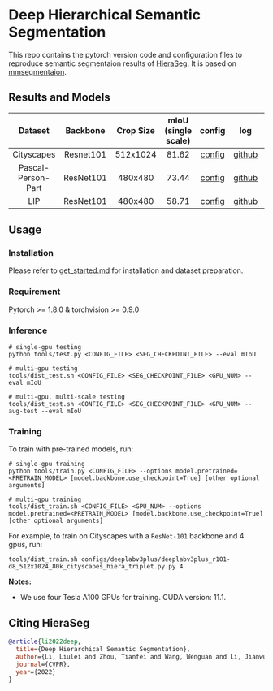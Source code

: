 # Deep Hierarchical Semantic Segmentation

This repo contains the pytorch version code and configuration files to reproduce semantic segmentaion results of [HieraSeg](https://arxiv.org/abs/2203.14335). It is based on [mmsegmentaion](https://github.com/open-mmlab/mmsegmentation).

## Results and Models

| Dataset | Backbone | Crop Size | mIoU (single scale) | config | log | model |
| :---: | :---: | :---: | :---: | :---: | :---: | :---: |
| Cityscapes | Resnet101 | 512x1024 | 81.62 | [config](configs/deeplabv3plus/deeplabv3plus_r101-d8_512x1024_80k_cityscapes_hiera_triplet.py) | [github](https://github.com/qhanghu/HSSN_pytorch/releases/download/1.0/deeplabv3plus_r101-d8_512x1024_80k_cityscapes_hiera_triplet.log) | [github](https://github.com/qhanghu/HSSN_pytorch/releases/download/1.0/deeplabv3plus_r101-d8_512x1024_80k_cityscapes_hiera_triplet.pth) |
| Pascal-Person-Part | ResNet101 | 480x480 | 73.44 | [config](configs/deeplabv3plus/deeplabv3plus_r101-d8_480x480_60k_pascal_person_part_hiera_triplet.py) | [github](https://github.com/qhanghu/HSSN_pytorch/releases/download/1.0/deeplabv3plus_r101-d8_480x480_60k_pascal_person_part_hiera_triplet.log) | [github](https://github.com/qhanghu/HSSN_pytorch/releases/download/1.0/deeplabv3plus_r101-d8_480x480_60k_pascal_person_part_hiera_triplet.pth) |
| LIP | ResNet101 | 480x480 | 58.71 | [config](configs/deeplabv3plus/deeplabv3plus_r101-d8_480x480_160k_LIP_hiera_triplet.py) | [github](https://github.com/qhanghu/HSSN_pytorch/releases/download/1.0/deeplabv3plus_r101-d8_480x480_160k_LIP_hiera_triplet.log) | [github](https://github.com/qhanghu/HSSN_pytorch/releases/download/1.0/deeplabv3plus_r101-d8_480x480_160k_LIP_hiera_triplet.pth) |

## Usage

### Installation 

Please refer to [get_started.md](https://github.com/open-mmlab/mmsegmentation/blob/master/docs/en/get_started.md#installation) for installation and dataset preparation.

### Requirement

Pytorch >= 1.8.0 & torchvision >= 0.9.0

### Inference
```
# single-gpu testing
python tools/test.py <CONFIG_FILE> <SEG_CHECKPOINT_FILE> --eval mIoU

# multi-gpu testing
tools/dist_test.sh <CONFIG_FILE> <SEG_CHECKPOINT_FILE> <GPU_NUM> --eval mIoU

# multi-gpu, multi-scale testing
tools/dist_test.sh <CONFIG_FILE> <SEG_CHECKPOINT_FILE> <GPU_NUM> --aug-test --eval mIoU
```

### Training

To train with pre-trained models, run:
```
# single-gpu training
python tools/train.py <CONFIG_FILE> --options model.pretrained=<PRETRAIN_MODEL> [model.backbone.use_checkpoint=True] [other optional arguments]

# multi-gpu training
tools/dist_train.sh <CONFIG_FILE> <GPU_NUM> --options model.pretrained=<PRETRAIN_MODEL> [model.backbone.use_checkpoint=True] [other optional arguments] 
```
For example, to train on Cityscapes with a `ResNet-101` backbone and 4 gpus, run:
```
tools/dist_train.sh configs/deeplabv3plus/deeplabv3plus_r101-d8_512x1024_80k_cityscapes_hiera_triplet.py.py 4 
```

**Notes:** 
- We use four Tesla A100 GPUs for training. CUDA version: 11.1.

## Citing HieraSeg
```BibTeX
@article{li2022deep,
  title={Deep Hierarchical Semantic Segmentation},
  author={Li, Liulei and Zhou, Tianfei and Wang, Wenguan and Li, Jianwu and Yang, Yi},
  journal={CVPR},
  year={2022}
}
```
